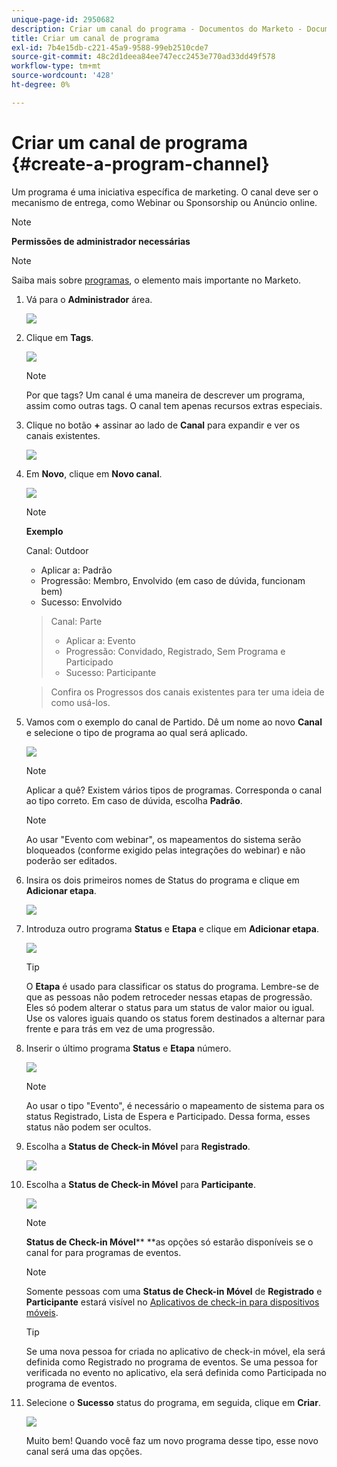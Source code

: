 ```yaml
---
unique-page-id: 2950682
description: Criar um canal do programa - Documentos do Marketo - Documentação do produto
title: Criar um canal de programa
exl-id: 7b4e15db-c221-45a9-9588-99eb2510cde7
source-git-commit: 48c2d1deea84ee747ecc2453e770ad33dd49f578
workflow-type: tm+mt
source-wordcount: '428'
ht-degree: 0%

---
```


# Criar um canal de programa {#create-a-program-channel}

Um programa é uma iniciativa específica de marketing. O canal deve ser o mecanismo de entrega, como Webinar ou Sponsorship ou Anúncio online.

>[!NOTE]
>
>**Permissões de administrador necessárias**

>[!NOTE]
>
>Saiba mais sobre [programas](/help/marketo/product-docs/core-marketo-concepts/programs/creating-programs/understanding-programs.md), o elemento mais importante no Marketo.

1. Vá para o **Administrador** área.

   ![](assets/create-a-program-channel-1.png)

1. Clique em **Tags**.

   ![](assets/create-a-program-channel-2.png)

   >[!NOTE]
   >
   >Por que tags? Um canal é uma maneira de descrever um programa, assim como outras tags. O canal tem apenas recursos extras especiais.

1. Clique no botão **+** assinar ao lado de **Canal** para expandir e ver os canais existentes.

   ![](assets/create-a-program-channel-3.png)

1. Em **Novo**, clique em **Novo canal**.

   ![](assets/create-a-program-channel-4.png)

   >[!NOTE]
   >
   >**Exemplo**
   >
   >Canal: Outdoor
   >
   >* Aplicar a: Padrão
   >* Progressão: Membro, Envolvido (em caso de dúvida, funcionam bem)
   >* Sucesso: Envolvido

   >
   >Canal: Parte
   >
   >* Aplicar a: Evento
   >* Progressão: Convidado, Registrado, Sem Programa e Participado
   >* Sucesso: Participante

   >
   >Confira os Progressos dos canais existentes para ter uma ideia de como usá-los.

1. Vamos com o exemplo do canal de Partido. Dê um nome ao novo **Canal** e selecione o tipo de programa ao qual será aplicado.

   ![](assets/create-a-program-channel-5.png)

   >[!NOTE]
   >
   >Aplicar a quê? Existem vários tipos de programas. Corresponda o canal ao tipo correto. Em caso de dúvida, escolha **Padrão**.

   >[!NOTE]
   >
   >Ao usar &quot;Evento com webinar&quot;, os mapeamentos do sistema serão bloqueados (conforme exigido pelas integrações do webinar) e não poderão ser editados.

1. Insira os dois primeiros nomes de Status do programa e clique em **Adicionar etapa**.

   ![](assets/create-a-program-channel-6.png)

1. Introduza outro programa **Status** e **Etapa** e clique em **Adicionar etapa**.

   ![](assets/create-a-program-channel-7.png)

   >[!TIP]
   >
   >O **Etapa** é usado para classificar os status do programa. Lembre-se de que as pessoas não podem retroceder nessas etapas de progressão. Eles só podem alterar o status para um status de valor maior ou igual. Use os valores iguais quando os status forem destinados a alternar para frente e para trás em vez de uma progressão.

1. Inserir o último programa **Status** e **Etapa** número.

   ![](assets/create-a-program-channel-8.png)

   >[!NOTE]
   >
   >Ao usar o tipo &quot;Evento&quot;, é necessário o mapeamento de sistema para os status Registrado, Lista de Espera e Participado. Dessa forma, esses status não podem ser ocultos.

1. Escolha a **Status de Check-in Móvel** para **Registrado**.

   ![](assets/create-a-program-channel-9.png)

1. Escolha a **Status de Check-in Móvel** para **Participante**.

   ![](assets/create-a-program-channel-10.png)

   >[!NOTE]
   >
   >**Status de Check-in Móvel**** **as opções só estarão disponíveis se o canal for para programas de eventos.

   >[!NOTE]
   >
   >Somente pessoas com uma **Status de Check-in Móvel** de **Registrado** e **Participante** estará visível no [Aplicativos de check-in para dispositivos móveis](/help/marketo/product-docs/core-marketo-concepts/mobile-apps/event-check-in/event-check-in-overview.md).

   >[!TIP]
   >
   >Se uma nova pessoa for criada no aplicativo de check-in móvel, ela será definida como Registrado no programa de eventos. Se uma pessoa for verificada no evento no aplicativo, ela será definida como Participada no programa de eventos.

1. Selecione o **Sucesso** status do programa, em seguida, clique em **Criar**.

   ![](assets/create-a-program-channel-11.png)

   Muito bem! Quando você faz um novo programa desse tipo, esse novo canal será uma das opções.
